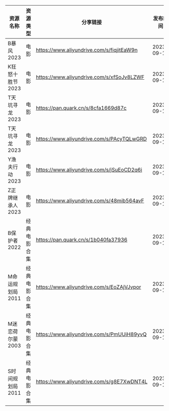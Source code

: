 | 资源名称       | 资源类型   | 分享链接                                      | 发布时间       |
| ---------- | ------ | ----------------------------------------- | ---------- |
| B暴风2023    | 电影     | https://www.aliyundrive.com/s/fiqjitEaW9n | 2023-09-10 |
| K狂怒十胜节2023 | 电影     | https://www.aliyundrive.com/s/xfSoJv8LZWF | 2023-09-10 |
| T天坑寻龙2023  | 电影     | https://pan.quark.cn/s/8cfa1669d87c       | 2023-09-10 |
| T天坑寻龙2023  | 电影     | https://www.aliyundrive.com/s/PAcyTQLwGRD | 2023-09-10 |
| Y渔夫行动2023  | 电影     | https://www.aliyundrive.com/s/jSuEoCD2q6i | 2023-09-10 |
| Z正牌继承人2023 | 电影     | https://www.aliyundrive.com/s/48mib564avF | 2023-09-10 |
| B保护者2022   | 经典电影合集 | https://pan.quark.cn/s/1b040fa37936       | 2023-09-10 |
| M命运规划局2011 | 经典电影合集 | https://www.aliyundrive.com/s/EoZAjVJvpor | 2023-09-10 |
| M迷恋荷尔蒙2003 | 经典电影合集 | https://www.aliyundrive.com/s/PmUUiH89yvQ | 2023-09-10 |
| S时间规划局2011 | 经典电影合集 | https://www.aliyundrive.com/s/g8E7XwDNT4L | 2023-09-10 |
